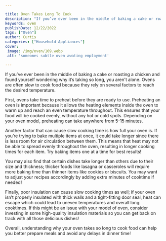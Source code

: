 ```yaml
---

title: Oven Takes Long To Cook
description: "If you’ve ever been in the middle of baking a cake or roasting a chicken and found yourself wondering why it’s taking so long, you...lets find out"
keywords: oven
publishDate: 12/22/2022
tags: ["Oven"]
author: Curtis
categories: ["Household Appliances"]
cover: 
 image: /img/oven/169.webp
 alt: 'someones subtle oven awating employment'

---
```


If you’ve ever been in the middle of baking a cake or roasting a chicken and found yourself wondering why it’s taking so long, you aren't alone. Ovens are often slow to cook food because they rely on several factors to reach the desired temperature.

First, ovens take time to preheat before they are ready to use. Preheating an oven is important because it allows the heating elements inside the oven to warm up and reach an even temperature throughout. This ensures that your food will be cooked evenly, without any hot or cold spots. Depending on your oven model, preheating can take anywhere from 5-15 minutes.

Another factor that can cause slow cooking time is how full your oven is. If you’re trying to bake multiple items at once, it could take longer since there is less room for air circulation between them. This means that heat may not be able to spread evenly throughout the oven, resulting in longer cooking times for each item. Try baking items one at a time for best results! 

You may also find that certain dishes take longer than others due to their size and thickness; thicker foods like lasagna or casseroles will require more baking time than thinner items like cookies or biscuits. You may want to adjust your recipes accordingly by adding extra minutes of cooktime if needed! 

Finally, poor insulation can cause slow cooking times as well; if your oven isn’t properly insulated with thick walls and a tight-fitting door seal, heat can escape which could lead to uneven temperatures and overall long cooktimes. If this might be an issue with your model of oven, consider investing in some high-quality insulation materials so you can get back on track with all those delicious dishes! 

Overall, understanding why your oven takes so long to cook food can help you better prepare meals and avoid any delays in dinner time!
